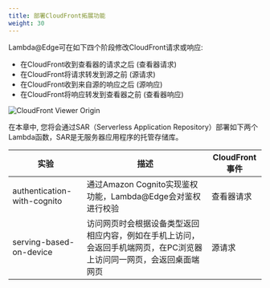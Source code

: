 ```yaml
---
title: 部署CloudFront拓展功能
weight: 30
---
```


Lambda@Edge可在如下四个阶段修改CloudFront请求或响应:

- 在CloudFront收到查看器的请求之后 (查看器请求)
- 在CloudFront将请求转发到源之前 (源请求)
- 在CloudFront收到来自源的响应之后 (源响应)
- 在CloudFront将响应转发到查看器之前 (查看器响应)

![CloudFront Viewer Origin](/images/cloudfront-events-that-trigger-lambda-functions.png)

在本章中, 您将会通过SAR（Serverless Application Repository）部署如下两个Lambda函数，SAR是无服务器应用程序的托管存储库。

|  实验   | 描述  | CloudFront事件 |
|  ----  | ----  | ----  |
| authentication-with-cognito  | 通过Amazon Cognito实现鉴权功能，Lambda@Edge会对鉴权进行校验 | 查看器请求 | 
| serving-based-on-device  | 访问网页时会根据设备类型返回相应内容，例如在手机上访问，会返回手机端网页，在PC浏览器上访问同一网页，会返回桌面端网页 | 源请求 | 
